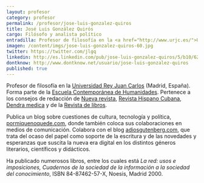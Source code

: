 ```yaml
---
layout: profesor
category: profesor
permalink: /profesor/jose-luis-gonzalez-quiros
title: José Luis González Quirós
cargo: Filósofo y analista político
entradilla: Profesor de filosofía en la <a href="http://www.urjc.es/">Universidad Rey Juan Carlos</a> (Madrid, España). Forma parte de la <a href="http://www.ech.es/">Escuela Contemporánea de Humanidades</a>. Pertenece a los consejos de redacción de <a href="http://www.nuevarevista.net/">Nueva revista</a>, <a href="http://www.revistahc.org/">Revista Hispano Cubana</a>, <a href="http://www.dendramedica.es/">Dendra medica</a> y de la <a href="http://www.revistadelibros.com/">Revista de libros</a>.
imagen: /content/imgs/jose-luis-gonzalez-quiros-60.jpg
twitter: https://twitter.com/jlgq
linkedin: http://es.linkedin.com/pub/jose-luis-gonzalez-quiros/5/b10/629
dontknow: http://www.dontknow.net/usuario/jose-luis-gonzalez-quiros
published: true
---
```

<p>Profesor de filosofía en la <a href="http://www.urjc.es/">Universidad Rey Juan Carlos</a> (Madrid, España). Forma parte de la <a href="http://www.ech.es/">Escuela Contemporánea de Humanidades</a>. Pertenece a los consejos de redacción de <a href="http://www.nuevarevista.net/">Nueva revista</a>, <a href="http://www.revistahc.org/">Revista Hispano Cubana</a>, <a href="http://www.dendramedica.es/">Dendra medica</a> y de la <a href="http://www.revistadelibros.com/">Revista de libros</a>.</p>
 <p>Publica un blog sobre cuestiones de cultura, tecnología y política, <a href="http://www.pormiquenoquede.com/">pormiquenoquede.com</a>, donde también coloca sus colaboraciones en medios de comunicación. Colabora con el blog <a href="http://www.adiosgutenberg.com/">adiosgutenberg.com</a>, que trata del ocaso del papel como soporte de la escritura y de las novedades y esperanzas que suscita la nueva era digital en los distintos géneros literarios, científicos y didácticos.</p>
  <p>Ha publicado numerosos libros, entre los cuales está <em>La red: usos e imposiciones, Cuadernos de la sociedad de la información a la sociedad del conocimiento</em>, ISBN 84-87462-57-X, Noesis, Madrid 2000.</p>
